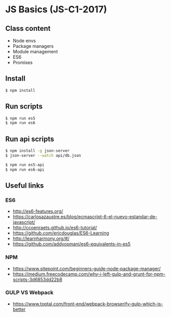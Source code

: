 # JS Basics (JS-C1-2017)


## Class content


- Node envs
- Package managers
- Module management
- ES6
- Promises


## Install

```bash
$ npm install
```


## Run scripts

```bash
$ npm run es5
$ npm run es6
```


## Run api scripts

```bash
$ npm install -g json-server
$ json-server --watch api/db.json

$ npm run es5-api
$ npm run es6-api
```


## Useful links


### ES6


- http://es6-features.org/
- https://carlosazaustre.es/blog/ecmascript-6-el-nuevo-estandar-de-javascript/
- http://ccoenraets.github.io/es6-tutorial/
- https://github.com/ericdouglas/ES6-Learning
- http://learnharmony.org/#/
- https://github.com/addyosmani/es6-equivalents-in-es5


### NPM


- https://www.sitepoint.com/beginners-guide-node-package-manager/
- https://medium.freecodecamp.com/why-i-left-gulp-and-grunt-for-npm-scripts-3d6853dd22b8


### GULP VS Webpack


- https://www.toptal.com/front-end/webpack-browserify-gulp-which-is-better
